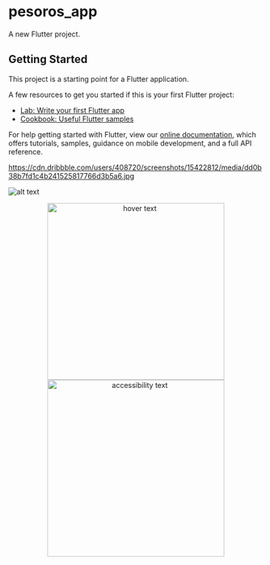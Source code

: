 # pesoros_app

A new Flutter project.

## Getting Started

This project is a starting point for a Flutter application.

A few resources to get you started if this is your first Flutter project:

- [Lab: Write your first Flutter app](https://flutter.dev/docs/get-started/codelab)
- [Cookbook: Useful Flutter samples](https://flutter.dev/docs/cookbook)

For help getting started with Flutter, view our
[online documentation](https://flutter.dev/docs), which offers tutorials,
samples, guidance on mobile development, and a full API reference.

https://cdn.dribbble.com/users/408720/screenshots/15422812/media/dd0b38b7fd1c4b241525817766d3b5a6.jpg

![alt text]([http://url/to/img.png](https://cdn.dribbble.com/users/408720/screenshots/15422812/media/dd0b38b7fd1c4b241525817766d3b5a6.jpg))

<p align="center">
  <img src="https://cdn.dribbble.com/users/408720/screenshots/15422812/media/dd0b38b7fd1c4b241525817766d3b5a6.jpg" width="350" title="hover text">
  <img src="https://cdn.dribbble.com/users/408720/screenshots/15422812/media/dd0b38b7fd1c4b241525817766d3b5a6.jpg" width="350" alt="accessibility text">
</p>
